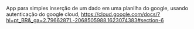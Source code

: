App para simples inserção de um dado em uma planilha do google, usando autenticação do google cloud,
https://cloud.google.com/docs/?hl=pt_BR&_ga=2.79662871.-2068505988.1623074383#section-6